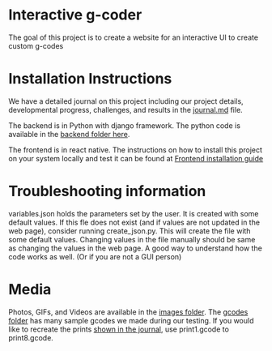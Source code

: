 # Interactive g-coder
The goal of this project is to create a website for an interactive UI to create custom g-codes

# Installation Instructions
We have a detailed journal on this project including our project details, developmental progress, challenges, and results in the [journal.md](/journal.md) file. 

The backend is in Python with django framework. 
The python code is available in the [backend folder here](/backend).

The frontend is in react native.
The instructions on how to install this project on your system locally and test it can be found at 
[Frontend installation guide](/g-code-learner)

# Troubleshooting information
variables.json holds the parameters set by the user. It is created with some default values. 
If this fle does not exist (and if values are not updated in the web page), consider running create_json.py. This will create the file with some default values.
Changing values in the file manually should be same as changing the values in the web page. A good way to understand how the code works as well. (Or if you are not a GUI person)

# Media
Photos, GIFs, and Videos are available in the [images folder](https://github.com/vsraghavhk/interactive-gcoder/tree/main/images). 
The [gcodes folder](https://github.com/vsraghavhk/interactive-gcoder/tree/main/gcodes) has many sample gcodes we made during our testing. 
If you would like to recreate the prints [shown in the journal](https://github.com/vsraghavhk/interactive-gcoder/blob/main/journal.md#some-interesting-print-results-and-analysis), use print1.gcode to print8.gcode.  
